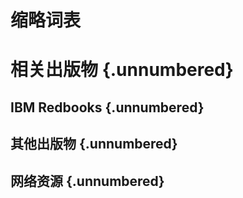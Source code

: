 # 缩略词表

# 相关出版物 {.unnumbered}

## IBM Redbooks {.unnumbered}

## 其他出版物 {.unnumbered}

## 网络资源 {.unnumbered}
